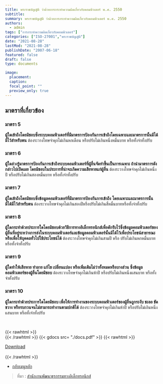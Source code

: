 ```yaml
---
title: พระราชบัญญัติ ว่าด้วยการกระทำความผิดเกี่ยวกับคอมพิวเตอร์ พ.ศ. 2550
subtitle:
summary: พระราชบัญญัติ ว่าด้วยการกระทำความผิดเกี่ยวกับคอมพิวเตอร์ พ.ศ. 2550
authors:
  - admin
tags: ["การกระทำความผิดเกี่ยวกับคอมพิวเตอร์"]
categories: ["ISO-27001","พระราชบัญญัติ"]
date: "2021-08-28"
lastMod: "2021-08-28"
publishDate: "2007-06-18"
featured: false
draft: false
type: documents

image:
  placement:
  caption:
  focal_point: ""
  preview_only: true
---
```



## มาตราที่เกี่ยวข้อง


### มาตรา 5

**ผู้ใดเข้าถึงโดยมิชอบซึ่งระบบคอมพิวเตอร์ที่มีมาตรการป้องกันการเข้าถึงโดยเฉพาะและมาตรการนั้นมิได้มีไว้สำหรับตน** ต้องระวางโทษจำคุกไม่เกินหกเดือน หรือปรับไม่เกินหนึ่งหมื่นบาท หรือทั้งจำทั้งปรับ


### มาตรา 6

**ผู้ใดล่วงรู้มาตรการป้องกันการเข้าถึงระบบคอมพิวเตอร์ที่ผู้อื่นจัดทำขึ้นเป็นการเฉพาะ ถ้านำมาตรการดังกล่าวไปเปิดเผย โดยมิชอบในประการที่น่าจะเกิดความเสียหายแก่ผู้อื่น** ต้องระวางโทษจำคุกไม่เกินหนึ่งปี หรือปรับไม่เกินสองหมื่นบาท หรือทั้งจำทั้งปรับ


### มาตรา 7


**ผู้ใดเข้าถึงโดยมิชอบซึ่งข้อมูลคอมพิวเตอร์ที่มีมาตรการป้องกันการเข้าถึง โดยเฉพาะและมาตรการนั้นมิได้มีไว้สำหรับตน** ต้องระวางโทษจำคุกไม่เกินสองปีหรือปรับไม่เกินสี่หมื่นบาทหรือทั้งจำทั้งปรับ


### มาตรา 8

**ผู้ใดกระทำด้วยประการใดโดยมิชอบด้วยวิธีการทางอิเล็กทรอนิกส์เพื่อดักรับไว้ซึ่งข้อมูลคอมพิวเตอร์ของผู้อื่นที่อยู่ระหว่างการส่งในระบบคอมพิวเตอร์และข้อมูลคอมพิวเตอร์นั้นมิได้ไว้เพื่อประโยชน์สาธารณะหรือเพื่อให้บุคคลทั่วไปใช้ประโยชน์ได้** ต้องระวางโทษจำคุกไม่เกินสามปี หรือ ปรับไม่เกินหกหมื่นบาท หรือทั้งจำทั้งปรับ


### มาตรา 9

**ผู้ใดทำให้เสียหาย ทำลาย แก้ไข เปลี่ยนแปลง หรือเพิ่มเติมไม่ว่าทั้งหมดหรือบางส่วน ซึ่งข้อมูลคอมพิวเตอร์ของผู้อื่นโดยมิชอบ** ต้องระวางโทษจำคุกไม่เกินห้าปี หรือปรับไม่เกินหนึ่งแสนบาท หรือทั้งจำทั้งปรับ


### มาตรา 10

**ผู้ใดกระทำด้วยประการใดโดยมิชอบ เพื่อให้การทำงานของระบบคอมพิวเตอร์ของผู้อื่นถูกระงับ ชะลอ ขัดขวาง หรือรบกวนจนไม่สามารถทำงานตามปกติได้** ต้องระวางโทษจำคุกไม่เกินห้าปี หรือปรับไม่เกินหนึ่งแสนบาท หรือทั้งจำทั้งปรับ


<br>

{{< rawhtml >}}
<br>
{{< /rawhtml >}}
{{< gdocs src= "./docs.pdf" >}}
{{< rawhtml >}}
<br>


<div class="article-tags">
<a class="badge badge-danger" href="./docs.pdf" target="_blank" id="download_files_new">Download</a>

</div>
 <br>
{{< /rawhtml >}}

- [กลับเมนูหลัก](../../section/)

> ที่มา : [สำนักงานพัฒนาธุรกรรมทางอิเล็กทรอนิกส์](https://ictlawcenter.etda.or.th/laws/detail/computer-crime-act-2550)  
